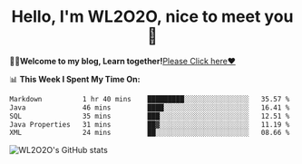 <h1 align = "center">Hello, I'm WL2O2O, nice to meet you 👋</h1>

🧑‍💻**Welcome to my blog, Learn together!**[Please Click here❤️](https://wl2o2o.github.io)

📊 **This Week I Spent My Time On:**
<!--START_SECTION:waka-->

```txt
Markdown          1 hr 40 mins    █████████░░░░░░░░░░░░░░░░   35.57 %
Java              46 mins         ████░░░░░░░░░░░░░░░░░░░░░   16.41 %
SQL               35 mins         ███░░░░░░░░░░░░░░░░░░░░░░   12.51 %
Java Properties   31 mins         ██▓░░░░░░░░░░░░░░░░░░░░░░   11.19 %
XML               24 mins         ██░░░░░░░░░░░░░░░░░░░░░░░   08.66 %
```

<!--END_SECTION:waka-->

![WL2O2O's GitHub stats](https://github-readme-stats.vercel.app/api?username=wl2o2o&show_icons=true)


<!--
**WL2O2O/WL2O2O** is a ✨ _special_ ✨ repository because its `README.md` (this file) appears on your GitHub profile.

Here are some ideas to get you started:

- 🔭 I’m currently working on ...
- 🌱 I’m currently learning ...
- 👯 I’m looking to collaborate on ...
- 🤔 I’m looking for help with ...
- 💬 Ask me about ...
- 📫 How to reach me: ...
- 😄 Pronouns: ...
- ⚡ Fun fact: ...
-->
